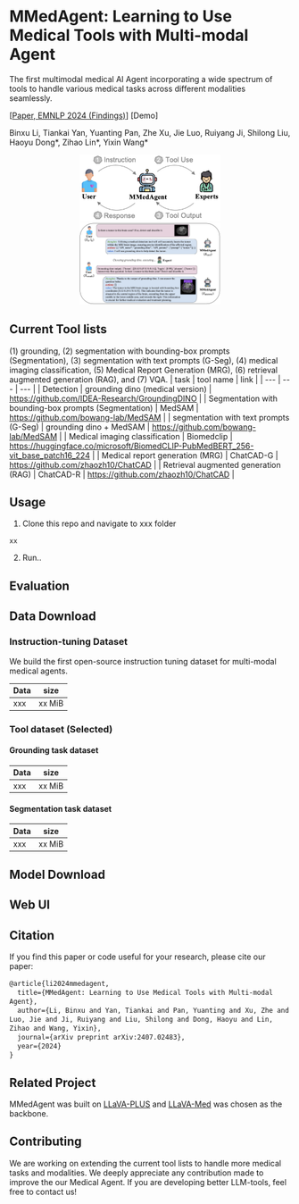 # MMedAgent: Learning to Use Medical Tools with Multi-modal Agent

The first multimodal medical AI Agent incorporating a wide spectrum of tools to handle various medical
tasks across different modalities seamlessly.

[[Paper, EMNLP 2024 (Findings)](https://arxiv.org/abs/2407.02483)] [Demo]

Binxu Li, Tiankai Yan, Yuanting Pan, Zhe Xu, Jie Luo, Ruiyang Ji, Shilong Liu, Haoyu Dong*, Zihao Lin*, Yixin Wang* 

<div style="text-align: center;">
    <img src="imgs/mmedagent.jpg" alt="MMedAgent" style="width: 50%;"/>
    <img src="imgs/instruction-tuning-data.jpg" alt="Instruction Tuning Data" style="width: 50%;"/>
</div>

## Current Tool lists
(1) grounding, (2) segmentation with bounding-box prompts (Segmentation),
(3) segmentation with text prompts (G-Seg), (4)
medical imaging classification, (5) Medical Report
Generation (MRG), (6) retrieval augmented generation (RAG), and (7) VQA.
| task | tool name | link |
| --- | --- | --- |
| Detection | grounding dino (medical version) | <https://github.com/IDEA-Research/GroundingDINO> |
| Segmentation with bounding-box prompts (Segmentation) | MedSAM | <https://github.com/bowang-lab/MedSAM> |
| segmentation with text prompts (G-Seg) | grounding dino + MedSAM | <https://github.com/bowang-lab/MedSAM> |
| Medical imaging classification | Biomedclip | <https://huggingface.co/microsoft/BiomedCLIP-PubMedBERT_256-vit_base_patch16_224> |
| Medical report generation (MRG) | ChatCAD-G | <https://github.com/zhaozh10/ChatCAD> |
| Retrieval augmented generation (RAG) | ChatCAD-R | <https://github.com/zhaozh10/ChatCAD> |


## Usage
1. Clone this repo and navigate to xxx folder
```
xx
```
2. Run..

## Evaluation

## Data Download
### Instruction-tuning Dataset
We build the first open-source instruction tuning dataset for multi-modal medical agents.

| Data | size |
| --- | --- |
| xxx | xx MiB | 

### Tool dataset (Selected)

#### Grounding task dataset
| Data | size |
| --- | --- |
| xxx | xx MiB | 
#### Segmentation task dataset
| Data | size |
| --- | --- |
| xxx | xx MiB | 

## Model Download

## Web UI


## Citation
If you find this paper or code useful for your research, please cite our paper:
```
@article{li2024mmedagent,
  title={MMedAgent: Learning to Use Medical Tools with Multi-modal Agent},
  author={Li, Binxu and Yan, Tiankai and Pan, Yuanting and Xu, Zhe and Luo, Jie and Ji, Ruiyang and Liu, Shilong and Dong, Haoyu and Lin, Zihao and Wang, Yixin},
  journal={arXiv preprint arXiv:2407.02483},
  year={2024}
}
```
## Related Project
MMedAgent was built on [LLaVA-PLUS](https://llava-vl.github.io/llava-plus/) and [LLaVA-Med](https://github.com/microsoft/LLaVA-Med) was chosen as the backbone. 

## Contributing
We are working on extending the current tool lists to handle more medical tasks and modalities. We deeply appreciate any contribution made to improve the our Medical Agent. If you are developing better LLM-tools, feel free to contact us!
